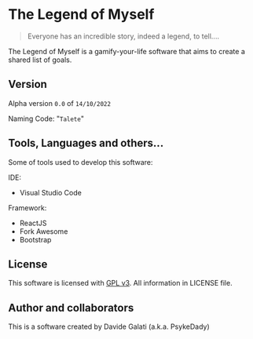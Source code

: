 # The Legend of Myself

> Everyone has an incredible story, indeed a legend, to tell....

The Legend of Myself is a gamify-your-life software that aims to create a shared list of goals.

## Version 

Alpha version `0.0` of `14/10/2022`

Naming Code: "`Talete`"

## Tools, Languages and others...

Some of tools used to develop this software: 

IDE: 
- Visual Studio Code 

Framework: 
- ReactJS 
- Fork Awesome 
- Bootstrap

## License 

This software is licensed with [GPL v3](https://www.gnu.org/licenses/gpl-3.0.txt). 
All information in LICENSE file. 

## Author and collaborators

This is a software created by Davide Galati (a.k.a. PsykeDady)
